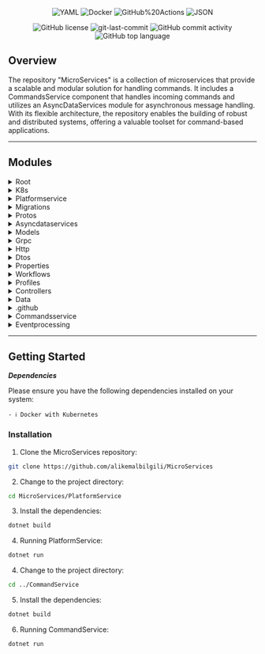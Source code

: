 <div align="center">

<p align="center">
<img src="https://img.shields.io/badge/YAML-CB171E.svg?style=plastic&logo=YAML&logoColor=white" alt="YAML" />
<img src="https://img.shields.io/badge/Docker-2496ED.svg?style=plastic&logo=Docker&logoColor=white" alt="Docker" />
<img src="https://img.shields.io/badge/GitHub%20Actions-2088FF.svg?style=plastic&logo=GitHub-Actions&logoColor=white" alt="GitHub%20Actions" />
<img src="https://img.shields.io/badge/JSON-000000.svg?style=plastic&logo=JSON&logoColor=white" alt="JSON" />
</p>
<img src="https://img.shields.io/github/license/alikemalbilgili/MicroServices?style=plastic&color=5D6D7E" alt="GitHub license" />
<img src="https://img.shields.io/github/last-commit/alikemalbilgili/MicroServices?style=plastic&color=5D6D7E" alt="git-last-commit" />
<img src="https://img.shields.io/github/commit-activity/m/alikemalbilgili/MicroServices?style=plastic&color=5D6D7E" alt="GitHub commit activity" />
<img src="https://img.shields.io/github/languages/top/alikemalbilgili/MicroServices?style=plastic&color=5D6D7E" alt="GitHub top language" />
</div>




##  Overview

The repository "MicroServices" is a collection of microservices that provide a scalable and modular solution for handling commands. It includes a CommandsService component that handles incoming commands and utilizes an AsyncDataServices module for asynchronous message handling. With its flexible architecture, the repository enables the building of robust and distributed systems, offering a valuable toolset for command-based applications.

---





##  Modules

<details closed><summary>Root</summary>

| File                                                                                              | Summary                                                                                                                                                                                                                                                                                                                                                                                                                                                                                                                                                                                                     |
| ---                                                                                               | ---                                                                                                                                                                                                                                                                                                                                                                                                                                                                                                                                                                                                         |
| [Microservices.sln](https://github.com/alikemalbilgili/MicroServices/blob/main/Microservices.sln) | The code represents a directory tree structure containing two projects: "PlatformService" and "CommandsService". Each project consists of several folders and files, including Controllers, Data, Dtos, Models, Profiles, and SyncDataServices. These projects are part of the larger solution file "Microservices.sln" and include dependencies, configuration files, and deployment files for Kubernetes (K8S). The code represents a microservices architecture for building and deploying platforms and executing commands, with support for messaging, database operations, and data transfer objects. |

</details>

<details closed><summary>K8s</summary>

| File                                                                                                                  | Summary                                                                                                                                                                                                                                                                                                                                                                                                                                                   |
| ---                                                                                                                   | ---                                                                                                                                                                                                                                                                                                                                                                                                                                                       |
| [platforms-np-srv.yaml](https://github.com/alikemalbilgili/MicroServices/blob/main/K8S/platforms-np-srv.yaml)         | The code is defining a Kubernetes service named "platformsnpservice-srv". It is of type "NodePort" and is associated with the "platformservice" app. The service listens on port 80 and forwards the traffic to the target port 80 using TCP protocol.                                                                                                                                                                                                    |
| [postgresql-plat-depl.yaml](https://github.com/alikemalbilgili/MicroServices/blob/main/K8S/postgresql-plat-depl.yaml) | The code is a Kubernetes configuration file that defines the deployment and service for a PostgreSQL database. The deployment specifies the container image to use, sets environment variables for the database name, username, and password, and mounts a volume for persistent storage. The service exposes the database container's port for internal cluster communication and also creates a load balancer to allow external access to the database. |
| [local-pvc.yaml](https://github.com/alikemalbilgili/MicroServices/blob/main/K8S/local-pvc.yaml)                       | The code in the file "local-pvc.yaml" defines a Persistent Volume Claim (PVC) for a Kubernetes cluster. It specifies the name of the PVC as "postgresql-claim" and sets the access modes to "ReadWriteMany" to allow multiple pods to read from and write to the PVC. The PVC requests a storage capacity of 200Mi.                                                                                                                                       |
| [ingress-srv.yaml](https://github.com/alikemalbilgili/MicroServices/blob/main/K8S/ingress-srv.yaml)                   | The code represents a Kubernetes Ingress resource named "ingress-srv" which routes incoming requests to different services based on the specified paths. It uses the NGINX ingress controller and regex matching. Requests with the path "/api/platforms" are forwarded to the "platforms-clusterip-svc" service, while requests with the path "/api/c/platforms" are forwarded to the "commands-clusterip-svc" service.                                  |
| [commands-depl.yaml](https://github.com/alikemalbilgili/MicroServices/blob/main/K8S/commands-depl.yaml)               | The code represents a Kubernetes deployment and service configuration file for a "CommandService" microservice. The deployment specifies a replica set of 1 and links it to an image hosted on Docker Hub. The service is of type ClusterIP and exposes ports 80 and 666 for communication within the cluster.                                                                                                                                            |
| [rabbitmq-depl.yaml](https://github.com/alikemalbilgili/MicroServices/blob/main/K8S/rabbitmq-depl.yaml)               | The code defines a Kubernetes deployment and services configuration for RabbitMQ, a message broker system. It creates a deployment with a single RabbitMQ instance running inside a container, exposing ports for management and messaging. Two services are created, one with a ClusterIP for internal communication and another with a LoadBalancer for external access to the RabbitMQ instance.                                                       |
| [platforms-depl.yaml](https://github.com/alikemalbilgili/MicroServices/blob/main/K8S/platforms-depl.yaml)             | The code is defining a deployment and service configuration for a "platformservice" in Kubernetes. The deployment specifies that there should be 1 replica of the "platformservice" container, which uses the "aliblgl/platformservice:latest" image. The service is of type ClusterIP and exposes ports 80 and 666 for accessing the platformservice.                                                                                                    |

</details>

<details closed><summary>Platformservice</summary>

| File                                                                                                                                    | Summary                                                                                                                                                                                                                                                                                                                                                                                                                                                                                                                 |
| ---                                                                                                                                     | ---                                                                                                                                                                                                                                                                                                                                                                                                                                                                                                                     |
| [PlatformService.csproj](https://github.com/alikemalbilgili/MicroServices/blob/main/PlatformService/PlatformService.csproj)             | The code represents the project file for the PlatformService microservice. It is a web application built on the Microsoft.NET framework targeting version 7.0. It includes package references for AutoMapper, Grpc.AspNetCore, Microsoft.EntityFrameworkCore, Npgsql.EntityFrameworkCore.PostgreSQL, RabbitMQ.Client, and Swashbuckle.AspNetCore. It also includes a protobuf file for defining the service interface.                                                                                                  |
| [dockerfile](https://github.com/alikemalbilgili/MicroServices/blob/main/PlatformService/dockerfile)                                     | The code above is a Dockerfile for the PlatformService microservice. It specifies two stages: the build stage and the runtime stage. In the build stage, it uses the dotnet SDK to compile the application and create the publish output. In the runtime stage, it uses the dotnet ASP.NET runtime to run the application. The Dockerfile copies the publish output from the build stage to the runtime stage and sets the entry point as "dotnet PlatformService.dll" to start the microservice.                       |
| [appsettings.Development.json](https://github.com/alikemalbilgili/MicroServices/blob/main/PlatformService/appsettings.Development.json) | The code provided is a JSON configuration file named "appsettings.Development.json" located in the "PlatformService" directory. It contains various settings for the platform service application. It includes settings for logging, connection strings for connecting to a PostgreSQL database, a RabbitMQ message broker host and port information, and a URL for accessing the command service API.                                                                                                                  |
| [appsettings.Production.json](https://github.com/alikemalbilgili/MicroServices/blob/main/PlatformService/appsettings.Production.json)   | The code represents a directory tree containing two microservices: `CommandsService` and `PlatformService`. The `appsettings.Production.json` file in the `PlatformService` microservice specifies various configuration settings for the application, including logging levels, allowed hosts, connection strings for a PostgreSQL database, and endpoints for communication with the `CommandsService` microservice and RabbitMQ. It also defines different URLs and protocols for the microservice's Kestrel server. |
| [Program.cs](https://github.com/alikemalbilgili/MicroServices/blob/main/PlatformService/Program.cs)                                     | The code represents the Program.cs file in the PlatformService directory of a microservices project. It sets up the necessary services and configurations for the platform service. This includes adding dependencies such as HttpClient, message bus client, gRPC, and controllers. The code also configures the database connection based on the environment (production or development) and sets up Swagger for API documentation. Finally, it prepares the population of the database and runs the application.     |

</details>

<details closed><summary>Migrations</summary>

| File                                                                                                                                                                             | Summary                                                                                                                                                                                                                                                                                                                                                                                                       |
| ---                                                                                                                                                                              | ---                                                                                                                                                                                                                                                                                                                                                                                                           |
| [AppDbContextModelSnapshot.cs](https://github.com/alikemalbilgili/MicroServices/blob/main/PlatformService/Migrations/AppDbContextModelSnapshot.cs)                               | The code provided represents the model snapshot for the `PlatformService` database. It uses Entity Framework Core and PostgreSQL. The code defines the schema and properties of the `Platform` entity, including its `Id`, `Name`, `Publisher`, and `Cost`. The `Id` property is generated automatically, and all properties are required. The entity is mapped to a table named "Platforms" in the database. |
| [20230918211639_InitialMigration.Designer.cs](https://github.com/alikemalbilgili/MicroServices/blob/main/PlatformService/Migrations/20230918211639_InitialMigration.Designer.cs) | The code is a migration file generated for the Initial Migration of the AppDbContext in the PlatformService. It uses the Entity Framework Core to define the target model for the database. The model includes a "Platform" entity with properties such as Id, Cost, Name, and Publisher. The migration file sets up the table structure and data types for the "Platforms" table in the database.            |
| [20230918211639_InitialMigration.cs](https://github.com/alikemalbilgili/MicroServices/blob/main/PlatformService/Migrations/20230918211639_InitialMigration.cs)                   | The code is a migration file written in C# using Entity Framework for a database schema in a microservices architecture. Specifically, the code creates a table called "Platforms" with columns for "Id", "Name", "Publisher", and "Cost". It also includes the necessary code to generate a primary key for the table. The `Up` method creates the table, while the `Down` method drops the table if needed. |

</details>

<details closed><summary>Protos</summary>

| File                                                                                                                 | Summary                                                                                                                                                                                                                                                                                                                                                                                                                                                                                                                                                                                                                                                                                                                             |
| ---                                                                                                                  | ---                                                                                                                                                                                                                                                                                                                                                                                                                                                                                                                                                                                                                                                                                                                                 |
| [platforms.proto](https://github.com/alikemalbilgili/MicroServices/blob/main/PlatformService/Protos/platforms.proto) | The code represents a directory tree structure for a microservices project. The structure includes two main services: `CommandsService` and `PlatformService`. In the `PlatformService`, there is a `platforms.proto` file that defines a gRPC service called `GrpcPlatform`. This service has a single method called `GetAllPlatforms` that takes no input and returns a `PlatformResponse` message. The `PlatformResponse` message contains a list of `GrpcPlatformModel` messages, which represent different platform entities.Overall, the code structure represents a microservices project with two services, each having its own set of controllers, data entities, and gRPC definitions for communication between services. |
| [platforms.proto](https://github.com/alikemalbilgili/MicroServices/blob/main/CommandsService/Protos/platforms.proto) | Exception:                                                                                                                                                                                                                                                                                                                                                                                                                                                                                                                                                                                                                                                                                                                          |

</details>

<details closed><summary>Asyncdataservices</summary>

| File                                                                                                                                            | Summary                                                                                                                                                                                                                                                                                                                                                                                                                                                                         |
| ---                                                                                                                                             | ---                                                                                                                                                                                                                                                                                                                                                                                                                                                                             |
| [MessageBusClient.cs](https://github.com/alikemalbilgili/MicroServices/blob/main/PlatformService/AsyncDataServices/MessageBusClient.cs)         | The code represents a class called "MessageBusClient" that is responsible for publishing messages to a RabbitMQ message broker. It establishes a connection to the broker, declares an exchange, and provides a method for publishing new platform messages. The message is serialized as JSON and sent through the RabbitMQ channel. The class also handles connection shutdown and provides a disposal method to close the connection and channel.                            |
| [IMessageBusClient.cs](https://github.com/alikemalbilgili/MicroServices/blob/main/PlatformService/AsyncDataServices/IMessageBusClient.cs)       | The code represents an interface, `IMessageBusClient`, located in the `PlatformService/AsyncDataServices` directory. It defines a single method, `PublishNewPlatform`, which takes a `PlatformPublishedDto` object as a parameter. This interface is used for publishing information about a new platform to a message bus.                                                                                                                                                     |
| [MessageBusSubscriber.cs](https://github.com/alikemalbilgili/MicroServices/blob/main/CommandsService/AsyncDataServices/MessageBusSubscriber.cs) | The code defines a class called MessageBusSubscriber, which is responsible for subscribing to a message bus and processing received events. It initializes a connection to a RabbitMQ server, creates a queue, and binds it to an exchange. It then sets up a consumer that listens for events received on the queue and processes them using an event processor. The class also handles connection shutdown and implements the necessary cleanup when disposing of the object. |

</details>

<details closed><summary>Models</summary>

| File                                                                                                         | Summary                                                                                                                                                                                                                                                                                                                                                                        |
| ---                                                                                                          | ---                                                                                                                                                                                                                                                                                                                                                                            |
| [Platform.cs](https://github.com/alikemalbilgili/MicroServices/blob/main/PlatformService/Models/Platform.cs) | The code snippet defines a class called "Platform" in the "PlatformService/Models/Platform.cs" file. This class represents a platform entity and has properties such as "Id", "Name", "Publisher", and "Cost". These properties are decorated with data annotations such as "Required" and "Key".                                                                              |
| [Command.cs](https://github.com/alikemalbilgili/MicroServices/blob/main/CommandsService/Models/Command.cs)   | The code above represents the "Command" model class in the "CommandsService" directory of the project. It defines the properties and data annotations for a command entity, including its ID, how-to description, command-line input, and the ID of the associated platform. The model also includes a navigation property for the platform entity.                            |
| [Platform.cs](https://github.com/alikemalbilgili/MicroServices/blob/main/CommandsService/Models/Platform.cs) | The code snippet defines a model class called "Platform" in the "CommandsService" directory. The class has properties for "Id", "ExternalId", and "Name", each with specific validation attributes. It also includes a collection property for "Commands" which is a list of "Command" objects. The "Platform" model is used to represent a platform entity in an application. |

</details>

<details closed><summary>Grpc</summary>

| File                                                                                                                                              | Summary                                                                                                                                                                                                                                                                                                                                                                                                                                                                                                                                                                                                                    |
| ---                                                                                                                                               | ---                                                                                                                                                                                                                                                                                                                                                                                                                                                                                                                                                                                                                        |
| [GrpcPlatformService.cs](https://github.com/alikemalbilgili/MicroServices/blob/main/PlatformService/SyncDataServices/Grpc/GrpcPlatformService.cs) | The code is a class called `GrpcPlatformService` in the `Grpc` folder within the `SyncDataServices` folder of the `PlatformService` directory. It is responsible for implementing the gRPC service for retrieving all platforms. The service takes a request object and a server call context, and returns a response object. Inside the service, it uses an instance of `IPlatformRepo` and `IMapper`. It retrieves all platforms from the platform repository and maps each platform to a gRPC platform model using the mapper. The mapped platforms are then added to the response object, which is returned as a task. |
| [IPlatformDataClient.cs](https://github.com/alikemalbilgili/MicroServices/blob/main/CommandsService/SyncDataServices/Grpc/IPlatformDataClient.cs) | The code represents an interface called "IPlatformDataClient" that defines a method called "ReturnAllPlatforms". This interface is located in the "SyncDataServices/Grpc" directory of the "CommandsService" project. It is used to retrieve a collection of "Platform" objects from a data source.                                                                                                                                                                                                                                                                                                                        |
| [PlatformDataClient.cs](https://github.com/alikemalbilgili/MicroServices/blob/main/CommandsService/SyncDataServices/Grpc/PlatformDataClient.cs)   | The code is a C# class called PlatformDataClient, which is responsible for communicating with a gRPC platform service. It uses the AutoMapper library to map the response from the gRPC service to a collection of Platform models. The class takes in an IConfiguration and IMapper as dependencies, which are used to configure the gRPC channel and perform the mapping. The ReturnAllPlatforms method sends a request to the gRPC service to retrieve all platforms and returns them as a collection of Platform models, or null if there is an error.                                                                 |

</details>

<details closed><summary>Http</summary>

| File                                                                                                                                                  | Summary                                                                                                                                                                                                                                                                                                                                                                                                                                                                                                                                                                                                                                                                                                                                |
| ---                                                                                                                                                   | ---                                                                                                                                                                                                                                                                                                                                                                                                                                                                                                                                                                                                                                                                                                                                    |
| [HttpCommandDataClient.cs](https://github.com/alikemalbilgili/MicroServices/blob/main/PlatformService/SyncDataServices/Http/HttpCommandDataClient.cs) | The code above represents the HTTP data synchronization functionality of the PlatformService. It defines a class called `HttpCommandDataClient` that implements the `ICommandDataClient` interface. This class is responsible for sending platform data to the CommandService via an HTTP POST request. It uses the `HttpClient` class to send the request and the `IConfiguration` interface to retrieve the command service URL from the configuration. The `SendPlatformToCommand` method serializes the platform data to JSON, creates an HTTP request with the serialized data as the request body, and sends it to the command service. It then checks the response status and outputs a success or failure message accordingly. |
| [ICommandDataClient.cs](https://github.com/alikemalbilgili/MicroServices/blob/main/PlatformService/SyncDataServices/Http/ICommandDataClient.cs)       | The code represents an interface called "ICommandDataClient" in the "SyncDataServices" namespace under the "Http" folder of the "PlatformService" project. This interface defines a method called "SendPlatformToCommand" that takes a parameter of type "PlatformReadDto" and returns a task. This interface is used for sending platform data to the command service in a synchronous manner.                                                                                                                                                                                                                                                                                                                                        |

</details>

<details closed><summary>Dtos</summary>

| File                                                                                                                               | Summary                                                                                                                                                                                                                                                                                                                                                                                                                                                                                                        |
| ---                                                                                                                                | ---                                                                                                                                                                                                                                                                                                                                                                                                                                                                                                            |
| [PlatformCreateDto.cs](https://github.com/alikemalbilgili/MicroServices/blob/main/PlatformService/Dtos/PlatformCreateDto.cs)       | The code defines a Data Transfer Object (DTO) called PlatformCreateDto in the Dtos folder of the PlatformService project. The PlatformCreateDto class has three properties: Name, Publisher, and Cost, all of which are string types. This DTO is likely used to transfer data for creating a platform in the application.                                                                                                                                                                                     |
| [PlaformPublishedDto.cs](https://github.com/alikemalbilgili/MicroServices/blob/main/PlatformService/Dtos/PlaformPublishedDto.cs)   | The code provided is a C# class called `PlatformPublishedDto` located in the `PlatformService/Dtos` directory. It contains three properties: `Id` of type int, `Name` of type string, and `Event` of type string. This class is used to represent a data transfer object (DTO) for publishing platform-related events.                                                                                                                                                                                         |
| [PlatformReadDto.cs](https://github.com/alikemalbilgili/MicroServices/blob/main/PlatformService/Dtos/PlatformReadDto.cs)           | The code defines a DTO (Data Transfer Object) class called PlatformReadDto. It has four properties: Id (integer), Name (string), Publisher (string), and Cost (string). This class is used for transferring platform data within the PlatformService.                                                                                                                                                                                                                                                          |
| [GenericEventDto.cs](https://github.com/alikemalbilgili/MicroServices/blob/main/CommandsService/Dtos/GenericEventDto.cs)           | The code in the file "GenericEventDto.cs" within the "CommandsService/Dtos" directory defines a class called "GenericEventDto." This class has a single property called "Event" of type string.                                                                                                                                                                                                                                                                                                                |
| [PlatformPublishedDto.cs](https://github.com/alikemalbilgili/MicroServices/blob/main/CommandsService/Dtos/PlatformPublishedDto.cs) | The code represents a PlatformPublishedDto class in the CommandsService project. It has three properties-Id, Name, and Event-which represent the details of a platform that has been published.                                                                                                                                                                                                                                                                                                                |
| [CommandCreateDto.cs](https://github.com/alikemalbilgili/MicroServices/blob/main/CommandsService/Dtos/CommandCreateDto.cs)         | The code defines a class called CommandCreateDto in the file "CommandCreateDto.cs". This class is part of the "CommandsService" directory in the overall directory structure. The CommandCreateDto class has two properties: "HowTo" and "CommandLine". Both properties are of type string and are required, meaning they must have a value when creating an instance of the class. The properties are initialized to null and have the [Required] attribute applied to them, enforcing their required nature. |
| [CommandReadDto.cs](https://github.com/alikemalbilgili/MicroServices/blob/main/CommandsService/Dtos/CommandReadDto.cs)             | The code defines a class called CommandReadDto in the CommandsService.Dtos namespace. It has four properties: Id, HowTo, CommandLine, and PlatformId. These properties represent the attributes of a command and are used to transfer data related to a command between different components of the application.                                                                                                                                                                                               |
| [PlatformReadDto.cs](https://github.com/alikemalbilgili/MicroServices/blob/main/CommandsService/Dtos/PlatformReadDto.cs)           | The code defines a C# class called PlatformReadDto within the Dtos folder of the CommandsService project. The class has two properties: Id, an integer representing the platform's ID, and Name, a string representing the platform's name. The Name property is assigned a default value of null.                                                                                                                                                                                                             |

</details>

<details closed><summary>Properties</summary>

| File                                                                                                                             | Summary                                                                                                                                                                                                                                                                                                                                                                                                                                                                                                                                                                                                                                                                           |
| ---                                                                                                                              | ---                                                                                                                                                                                                                                                                                                                                                                                                                                                                                                                                                                                                                                                                               |
| [launchSettings.json](https://github.com/alikemalbilgili/MicroServices/blob/main/PlatformService/Properties/launchSettings.json) | The code provided is a launchSettings.json file located in the Properties folder of the PlatformService directory. It contains settings related to the launch and hosting of the PlatformService application. It defines two profiles: "IIS Express" and "PlatformService". These profiles specify different launch settings for the application, including the command to run the application, whether to launch a browser, the launch URL, application URL, and environment variables. The "PlatformService" profile is set to run the application using the dotnet run command, with additional settings for displaying run messages and specifying multiple application URLs. |
| [launchSettings.json](https://github.com/alikemalbilgili/MicroServices/blob/main/CommandsService/Properties/launchSettings.json) | The code is a launch settings file for the CommandsService project in the MicroServices solution. It contains configurations for running the application with IIS Express or as a standalone project. The settings specify the application's URLs, whether to launch a browser, and the ASPNETCORE_ENVIRONMENT variable.                                                                                                                                                                                                                                                                                                                                                          |

</details>

<details closed><summary>Workflows</summary>

| File                                                                                                                  | Summary                                                                                                                                                                                                                                                                                                                                                                                                                                                                                                                                                                                                                 |
| ---                                                                                                                   | ---                                                                                                                                                                                                                                                                                                                                                                                                                                                                                                                                                                                                                     |
| [dotnet.yml](https://github.com/alikemalbilgili/MicroServices/blob/main/PlatformService/.github/workflows/dotnet.yml) | The code is a GitHub Actions workflow written in YAML that automates the build and test processes for a.NET project. It is triggered by push events to the "main" branch and pull requests targeting the "main" branch. The workflow runs on an Ubuntu environment and consists of several steps:1. Checking out the repository2. Setting up the.NET runtime version to 6.0.x3. Restoring project dependencies4. Building the project5. Running tests with normal verbosity levelOverall, this workflow ensures the project is built successfully and tests are executed as part of the continuous integration process. |

</details>

<details closed><summary>Profiles</summary>

| File                                                                                                                           | Summary                                                                                                                                                                                                                                                                                                                                                                                                                                                                                                                                                                                                                                                                                    |
| ---                                                                                                                            | ---                                                                                                                                                                                                                                                                                                                                                                                                                                                                                                                                                                                                                                                                                        |
| [PlatformsProfile.cs](https://github.com/alikemalbilgili/MicroServices/blob/main/PlatformService/Profiles/PlatformsProfile.cs) | This code defines a class called `PlatformsProfile` that inherits from the `Profile` class of AutoMapper. It contains mapping configurations for different types of objects. The mappings include converting instances of `Platform` to `PlatformReadDto`, `PlatformCreateDto` to `Platform`, and `PlatformReadDto` to `PlatformPublishedDto`. Additionally, there is a mapping from `Platform` to `GrpcPlatformModel` with specific member mappings for `PlatformId`, `Name`, and `Publisher`.                                                                                                                                                                                            |
| [CommandsProfile.cs](https://github.com/alikemalbilgili/MicroServices/blob/main/CommandsService/Profiles/CommandsProfile.cs)   | The code in the "CommandsProfile.cs" file within the "CommandsService" directory defines a AutoMapper profile. This profile is responsible for mapping between different data transfer objects (DTOs) and models used in the CommandsService project. It includes mappings for Platform, Command, and GrpcPlatformModel objects to their corresponding DTOs or models. Specifically, it maps Platform objects to PlatformReadDto, CommandCreateDto objects to Command, Command objects to CommandReadDto, PlatformPublishedDto objects to Platform (with some additional mapping configurations), and GrpcPlatformModel objects to Platform (with some additional mapping configurations). |

</details>

<details closed><summary>Controllers</summary>

| File                                                                                                                                    | Summary                                                                                                                                                                                                                                                                                                                                                                                                                                                                                                                                                                                                                                                                                                                                                                                                                                                                                                                                                               |
| ---                                                                                                                                     | ---                                                                                                                                                                                                                                                                                                                                                                                                                                                                                                                                                                                                                                                                                                                                                                                                                                                                                                                                                                   |
| [PlatformsController.cs](https://github.com/alikemalbilgili/MicroServices/blob/main/PlatformService/Controllers/PlatformsController.cs) | The `PlatformsController.cs` file is part of the PlatformService project and contains the controller logic for handling HTTP requests related to platforms. It includes dependencies for repository, mapper, command data client, and message bus client. This code defines three API endpoints:-`GetPlatforms` returns a list of all platforms as `PlatformReadDto` objects.-`GetPlatformById` retrieves a specific platform by its ID and returns it as a `PlatformReadDto` object.-`CreatePlatform` accepts a `PlatformCreateDto` object in the HTTP request body, creates a new platform based on the provided data, and returns the newly created platform as a `PlatformReadDto` object.The `CreatePlatform` method also performs two asynchronous actions:-It sends a platform object to the `commandDataClient` using the `SendPlatformToCommand` method.-It publishes a new platform object to the `messageBusClient` using the `PublishNewPlatform` method. |
| [PlatformsController.cs](https://github.com/alikemalbilgili/MicroServices/blob/main/CommandsService/Controllers/PlatformsController.cs) | The `PlatformsController` class in the `CommandsService` directory is a controller responsible for handling HTTP requests related to platforms. It has two routes defined:-The `GET /api/c/platforms` route returns a collection of platform data from the `ICommandRepo` repository. The data is then mapped to the `PlatformReadDto` type and returned as an HTTP response.-The `POST /api/c/platforms` route is used to test the inbound connection to the `CommandsService`. It simply returns a success message as an HTTP response.                                                                                                                                                                                                                                                                                                                                                                                                                             |
| [CommandsController.cs](https://github.com/alikemalbilgili/MicroServices/blob/main/CommandsService/Controllers/CommandsController.cs)   | The code represents a Commands Controller in the CommandsService module of a Microservices project. It handles HTTP requests related to commands for a specific platform. The controller has methods for retrieving commands, getting a specific command, and creating a new command for a platform. It interacts with the ICommandRepo interface for data access and uses an IMapper for object mapping.                                                                                                                                                                                                                                                                                                                                                                                                                                                                                                                                                             |

</details>

<details closed><summary>Data</summary>

| File                                                                                                                 | Summary                                                                                                                                                                                                                                                                                                                                                                                                                                                                                                                                                                                                                                                                                                                                                                                                                                                                                                                                                                                     |
| ---                                                                                                                  | ---                                                                                                                                                                                                                                                                                                                                                                                                                                                                                                                                                                                                                                                                                                                                                                                                                                                                                                                                                                                         |
| [AppDbContext.cs](https://github.com/alikemalbilgili/MicroServices/blob/main/PlatformService/Data/AppDbContext.cs)   | The provided code represents the data layer of the PlatformService in the MicroServices solution. It consists of a class named AppDbContext that extends DbContext from the Entity Framework Core library. This class has a constructor that takes DbContextOptions as a parameter and uses it to initialize the base class. It also includes a property Platforms of type DbSet<Platform> to represent the Platforms table in the database.                                                                                                                                                                                                                                                                                                                                                                                                                                                                                                                                                |
| [PlatformRepos.cs](https://github.com/alikemalbilgili/MicroServices/blob/main/PlatformService/Data/PlatformRepos.cs) | The code provided is a part of a microservices architecture. It is a data access component responsible for interacting with the "Platform" entity in the "PlatformService" microservice. It contains methods for creating a new platform, retrieving all platforms, retrieving a platform by ID, and saving changes to the underlying data context.                                                                                                                                                                                                                                                                                                                                                                                                                                                                                                                                                                                                                                         |
| [PrepDb.cs](https://github.com/alikemalbilgili/MicroServices/blob/main/PlatformService/Data/PrepDb.cs)               | The `PrepDb.cs` file is responsible for populating the database with initial data. It contains a static class `PrepDb` with a method `PrepPopulation` that takes an `IApplicationBuilder` and a boolean `isProd` as parameters. Within the method, it creates a service scope using `CreateScope()` and uses the `ServiceProvider` to get an instance of `AppDbContext`. Then, it calls the `SeedData` method, passing the context and `isProd` boolean.The `SeedData` method takes the `AppDbContext` and `isProd` as parameters. If `isProd` is true, it attempts to apply any pending migrations using `context.Database.Migrate()`. If there are any errors, it prints an error message. Next, it checks if there are any existing `Platforms` in the database. If not, it adds three `Platform` objects with specific name, publisher, and cost values. Finally, it saves the changes to the database using `context.SaveChanges()`.                                                   |
| [IPlatformRepo.cs](https://github.com/alikemalbilgili/MicroServices/blob/main/PlatformService/Data/IPlatformRepo.cs) | Exception:                                                                                                                                                                                                                                                                                                                                                                                                                                                                                                                                                                                                                                                                                                                                                                                                                                                                                                                                                                                  |
| [ICommandRepo.cs](https://github.com/alikemalbilgili/MicroServices/blob/main/CommandsService/Data/ICommandRepo.cs)   | The code represents the ICommandRepo interface within the CommandsService project. This interface defines the core functionalities for interacting with the data layer related to platforms and commands. It includes methods for saving changes, creating a new platform, checking if a platform exists, retrieving all platforms, retrieving commands for a specific platform, retrieving a command by its ID, and creating a new command for a platform.                                                                                                                                                                                                                                                                                                                                                                                                                                                                                                                                 |
| [AppDbContext.cs](https://github.com/alikemalbilgili/MicroServices/blob/main/CommandsService/Data/AppDbContext.cs)   | The code above defines the `AppDbContext` class, which is responsible for managing the database context and defining the database schema for the `CommandsService` microservice. It extends the `DbContext` class from Entity Framework Core and includes two DbSet properties (`Commands` and `Platforms`) that represent the corresponding database tables. The `OnModelCreating` method sets up the relationships between the `Platform` and `Command` entities using foreign key constraints.                                                                                                                                                                                                                                                                                                                                                                                                                                                                                           |
| [PrepDb.cs](https://github.com/alikemalbilgili/MicroServices/blob/main/CommandsService/Data/PrepDb.cs)               | The code is a class called "PrepDb" located in the "CommandsService/Data" directory. It contains a method called "PrepPopulation" that takes an "IApplicationBuilder" object as a parameter. The method uses dependency injection to retrieve an instance of "IPlatformDataClient" through the service provider. It then calls the "ReturnAllPlatforms" method on the "grpcClient" to retrieve a collection of platform objects.The "SeedData" method is then called, passing in an instance of "ICommandRepo" and the collection of platforms. Within the "SeedData" method, it checks if each platform already exists in the command repository using "ExternalPlatformExists" method. If the platform doesn't exist, it creates it using the "CreatePlatform" method. Finally, it saves the changes to the command repository using the "SaveChanges" method.Overall, this code prepares the database by seeding new platforms retrieved from a gRPC client into the command repository. |
| [CommandRepo.cs](https://github.com/alikemalbilgili/MicroServices/blob/main/CommandsService/Data/CommandRepo.cs)     | The code represents the CommandRepo class in the CommandsService project. It provides the functionalities for interacting with the database related to commands and platforms. The class includes methods for creating commands and platforms, checking the existence of external platforms, retrieving commands and platforms, and saving changes to the database.                                                                                                                                                                                                                                                                                                                                                                                                                                                                                                                                                                                                                         |

</details>

<details closed><summary>.github</summary>

| File                                                                                                | Summary                                                                                                                                                                                                                                                                                                                               |
| ---                                                                                                 | ---                                                                                                                                                                                                                                                                                                                                   |
| [dependabot.yml](https://github.com/alikemalbilgili/MicroServices/blob/main/.github/dependabot.yml) | The code is a configuration file named `dependabot.yml`. It specifies the configuration options for Dependabot, a tool used for automating dependency updates. In this case, it is set to perform updates for the "nuget" package ecosystem on a weekly basis. The directory specified is the root directory ("/") of the repository. |

</details>

<details closed><summary>Commandsservice</summary>

| File                                                                                                                                    | Summary                                                                                                                                                                                                                                                                                                                                                                                                                                                                                                                                                                                                            |
| ---                                                                                                                                     | ---                                                                                                                                                                                                                                                                                                                                                                                                                                                                                                                                                                                                                |
| [dockerfile](https://github.com/alikemalbilgili/MicroServices/blob/main/CommandsService/dockerfile)                                     | The code is responsible for building and running a Docker container for the CommandsService microservice. It uses the dotnet SDK to build the application, copies the necessary files, and publishes the application in release mode. Then, it sets up another Docker container using the dotnet ASP.NET runtime and copies the published files from the previous step. Finally, it sets the entry point for the container to run the CommandsService.dll file.                                                                                                                                                    |
| [CommandsService.csproj](https://github.com/alikemalbilgili/MicroServices/blob/main/CommandsService/CommandsService.csproj)             | The code is a.NET web project called "CommandsService" with a target framework of.NET 7.0. It utilizes various packages, including AutoMapper, Google.Protobuf, and Microsoft.EntityFrameworkCore, to handle mapping, protobuf serialization, and database interaction. It also incorporates gRPC communication with a platform service using the Protos/platforms.proto file. Additionally, it includes dependencies for Swagger documentation (Swashbuckle.AspNetCore) and RabbitMQ messaging (RabbitMQ.Client).                                                                                                 |
| [appsettings.Development.json](https://github.com/alikemalbilgili/MicroServices/blob/main/CommandsService/appsettings.Development.json) | The code provided is a JSON configuration file located at "CommandsService/appsettings.Development.json". It contains various settings for the CommandsService microservice, including logging level, RabbitMQ host and port, and the gRPC platform URL.                                                                                                                                                                                                                                                                                                                                                           |
| [appsettings.Production.json](https://github.com/alikemalbilgili/MicroServices/blob/main/CommandsService/appsettings.Production.json)   | The code is a part of a microservices architecture. It contains two microservices, "CommandsService" and "PlatformService". The "CommandsService" microservice handles commands and events related to commands, while the "PlatformService" microservice deals with platforms. The code represents the file structure of these microservices, including different folders for data, controllers, models, DTOs, and profiles. It also includes configuration files such as appsettings.Production.json, which specifies logging settings, allowed hosts, RabbitMQ host and port, and the URL for the GRPC platform. |
| [Program.cs](https://github.com/alikemalbilgili/MicroServices/blob/main/CommandsService/Program.cs)                                     | The code in the `Program.cs` file of the `CommandsService` directory sets up and configures the dependencies and services for a web application. It adds a database context, repositories, controllers, automapper, and event processing services to the container. It also configures Swagger/OpenAPI for API documentation. Finally, it prepares and populates the database and runs the application.                                                                                                                                                                                                            |

</details>

<details closed><summary>Eventprocessing</summary>

| File                                                                                                                                | Summary                                                                                                                                                                                                                                                                                                                                         |
| ---                                                                                                                                 | ---                                                                                                                                                                                                                                                                                                                                             |
| [IEventProcessor.cs](https://github.com/alikemalbilgili/MicroServices/blob/main/CommandsService/EventProcessing/IEventProcessor.cs) | The code above defines an interface called IEventProcessor in the EventProcessing namespace of the CommandsService project. This interface has a single method called ProcessEvent, which takes a string parameter. The purpose of this interface is to provide a contract for classes that will process events in the CommandsService project. |
| [EventProcessor.cs](https://github.com/alikemalbilgili/MicroServices/blob/main/CommandsService/EventProcessing/EventProcessor.cs)   | Exception:                                                                                                                                                                                                                                                                                                                                      |

</details>

---

##  Getting Started

***Dependencies***

Please ensure you have the following dependencies installed on your system:

`- ℹ️ Docker with Kubernetes`

###  Installation

1. Clone the MicroServices repository:
```sh
git clone https://github.com/alikemalbilgili/MicroServices
```

2. Change to the project directory:
```sh
cd MicroServices/PlatformService
```

3. Install the dependencies:
```sh
dotnet build
```

4. Running PlatformService:

```sh
dotnet run
```


4. Change to the project directory:
```sh
cd ../CommandService
```

5. Install the dependencies:
```sh
dotnet build
```

6. Running CommandService:

```sh
dotnet run
```




